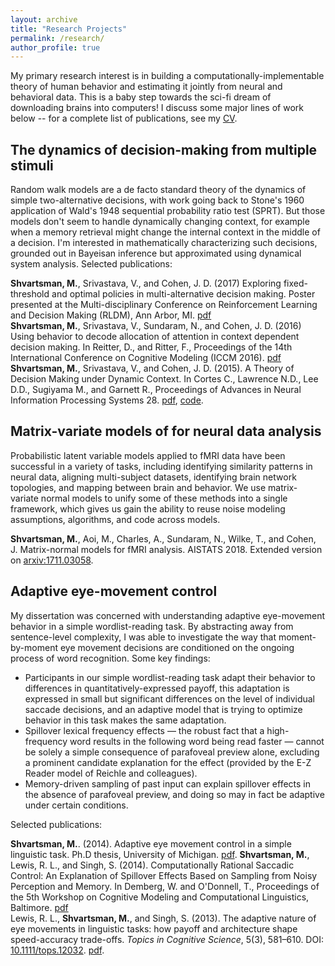 ```yaml
---
layout: archive
title: "Research Projects"
permalink: /research/
author_profile: true
---
```


My primary research interest is in building a computationally-implementable theory of human behavior and estimating it jointly from neural and behavioral data. This is a baby step towards the sci-fi dream of downloading brains into computers! I discuss some major lines of work below -- for a complete list of publications, see my [CV](/files/shvartsman_cv.pdf).

## The dynamics of decision-making from multiple stimuli

Random walk models are a de facto standard theory of the dynamics of simple two-alternative decisions, with work going back to Stone's 1960 application of Wald's 1948 sequential probability ratio test (SPRT). But those models don't seem to handle dynamically changing context, for example when a memory retrieval might change the internal context in the middle of a decision. I'm interested in mathematically characterizing such decisions, grounded out in Bayeisan inference but approximated using dynamical system analysis. Selected publications: 

**Shvartsman, M.**, Srivastava, V., and Cohen, J. D. (2017) Exploring fixed-threshold and optimal policies in multi-alternative decision making. Poster presented at the Multi-disciplinary Conference on Reinforcement Learning and Decision Making (RLDM), Ann Arbor, MI. [pdf](/files/rldm2017/shvartsmanSrivastavaCohen_rldm2017_submitted.pdf)  
**Shvartsman, M.**, Srivastava, V., Sundaram, N., and Cohen, J. D. (2016) Using behavior to decode allocation of attention in context dependent decision making. In Reitter, D., and Ritter, F., Proceedings of the 14th International Conference on Cognitive Modeling (ICCM 2016). [pdf](/files/shvartsman_iccm2016_cameraready.pdf)  
**Shvartsman, M.**, Srivastava, V., and Cohen, J. D. (2015). A Theory of Decision Making under Dynamic Context. In Cortes C., Lawrence N.D., Lee D.D., Sugiyama M., and Garnett R., Proceedings of Advances in Neural Information Processing Systems 28\. [pdf](/files/nips2015/shvartsmanSrivastavaCohen_nips2015_cameraready.pdf), [code](https://github.com/mshvartsman/cddm).  

## Matrix-variate models of for neural data analysis

Probabilistic latent variable models applied to fMRI data have been successful in a variety of tasks, including identifying similarity patterns in neural data, aligning multi-subject datasets, identifying brain network topologies, and mapping between brain and behavior. We use matrix-variate normal models to unify some of these methods into a single framework, which gives us gain the ability to reuse noise modeling assumptions, algorithms, and code across models.

**Shvartsman, M.**, Aoi, M., Charles, A., Sundaram, N., Wilke, T., and Cohen, J.  Matrix-normal models for fMRI analysis. AISTATS 2018. Extended version on [arxiv:1711.03058](https://arxiv.org/abs/1711.03058). 

## Adaptive eye-movement control

My dissertation was concerned with understanding adaptive eye-movement behavior in a simple wordlist-reading task. By abstracting away from sentence-level complexity, I was able to investigate the way that moment-by-moment eye movement decisions are conditioned on the ongoing process of word recognition. Some key findings:

*   Participants in our simple wordlist-reading task adapt their behavior to differences in quantitatively-expressed payoff, this adaptation is expressed in small but significant differences on the level of individual saccade decisions, and an adaptive model that is trying to optimize behavior in this task makes the same adaptation.
*   Spillover lexical frequency effects — the robust fact that a high-frequency word results in the following word being read faster — cannot be solely a simple consequence of parafoveal preview alone, excluding a prominent candidate explanation for the effect (provided by the E-Z Reader model of Reichle and colleagues).
*   Memory-driven sampling of past input can explain spillover effects in the absence of parafoveal preview, and doing so may in fact be adaptive under certain conditions.

Selected publications: 

**Shvartsman, M.**. (2014). Adaptive eye movement control in a simple linguistic task. Ph.D thesis, University of Michigan. [pdf](/files/shvartsman_thesis.pdf). 
**Shvartsman, M.**, Lewis, R. L., and Singh, S. (2014). Computationally Rational Saccadic Control: An Explanation of Spillover Effects Based on Sampling from Noisy Perception and Memory. In Demberg, W. and O'Donnell, T., Proceedings of the 5th Workshop on Cognitive Modeling and Computational Linguistics, Baltimore. [pdf](/files/shvartsman-et-al-2014-cmcl.pdf)  
Lewis, R. L., **Shvartsman, M.**, and Singh, S. (2013). The adaptive nature of eye movements in linguistic tasks: how payoff and architecture shape speed-accuracy trade-offs. _Topics in Cognitive Science_, 5(3), 581–610\. DOI: [10.1111/tops.12032](http://dx.doi.org/10.1111/tops.12032). [pdf](/files/LewisShvartsmanSingh2013.pdf).  
